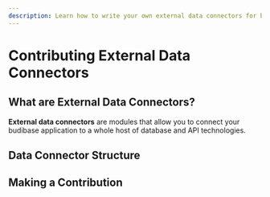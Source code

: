 ```yaml
---
description: Learn how to write your own external data connectors for budibase.
---
```


# Contributing External Data Connectors

## What are External Data Connectors?

**External data connectors** are modules that allow you to connect your budibase application to a whole host of database and API technologies.



## Data Connector Structure

## Making a Contribution



